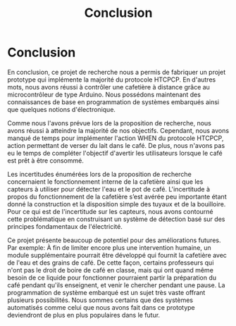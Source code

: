 ﻿---
title: Conclusion 
layout: default
category: page
---

Conclusion
==========

En conclusion, ce projet de recherche nous a permis de fabriquer un
projet prototype qui implémente la majorité du protocole HTCPCP. En
d'autres mots, nous avons réussi à contrôler une cafetière à distance
grâce au microcontrôleur de type Arduino. Nous possédons maintenant des
connaissances de base en programmation de systèmes embarqués ainsi que
quelques notions d'électronique.

Comme nous l'avons prévue lors de la proposition de recherche, nous
avons réussi à atteindre la majorité de nos objectifs. Cependant, nous
avons manqué de temps pour implémenter l'action WHEN du protocole
HTCPCP, action permettant de verser du lait dans le café. De plus, nous
n'avons pas eu le temps de compléter l'objectif d'avertir les
utilisateurs lorsque le café est prêt à être consommé.

Les incertitudes énumérées lors de la proposition de recherche
concernaient le fonctionnement interne de la cafetière ainsi que les
capteurs à utiliser pour détecter l'eau et le pot de café. L'incertitude
à propos du fonctionnement de la cafetière s’est avérée peu importante
étant donné la construction et la disposition simple des tuyaux et de la
bouilloire. Pour ce qui est de l'incertitude sur les capteurs, nous
avons contourné cette problématique en construisant un système de
détection basé sur des principes fondamentaux de l'électricité.

Ce projet présente beaucoup de potentiel pour des améliorations futures.
Par exemple: À fin de limiter encore plus une intervention humaine, un
module supplémentaire pourrait être développé qui fournit la cafetière
avec de l'eau et des grains de café. De cette façon, certains
professeurs qui n'ont pas le droit de boire de café en classe, mais qui
ont quand même besoin de ce liquide pour fonctionner pourraient partir la
préparation du café pendant qu'ils enseignent, et venir le chercher
pendant une pause.
La programmation de système embarqué est un sujet très vaste offrant
plusieurs possibilités. Nous sommes certains que des systèmes
automatisés comme celui que nous avons fait dans ce prototype
deviendront de plus en plus populaires dans le futur.

